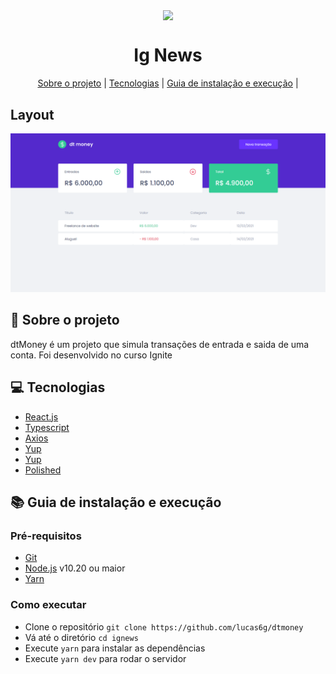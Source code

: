 <p align="center">
    <img width="300" align="center" src="https://repository-images.githubusercontent.com/346402665/17e19380-840e-11eb-86b6-5475e99b6392">
</p>

<h1 align="center">
   Ig News
</h1>

<p align="center">
  <a href="#rocket-sobre-o-projeto">Sobre o projeto</a> | <a href="#computer-tecnologias">Tecnologias</a> | <a href="#books-guia-de-instalação-e-execução">Guia de instalação e execução</a> |
</p>

## Layout

<img src="https://github.com/Leandro-Goncalves/dtmoney/raw/master/files/img/web-layout.png">

## :rocket: Sobre o projeto

dtMoney é um projeto que simula transações de entrada e saida de uma conta. Foi desenvolvido no curso Ignite

## :computer: Tecnologias

- [React.js](https://pt-br.reactjs.org/)
- [Typescript](https://www.typescriptlang.org/)
- [Axios](https://github.com/axios/axios)
- [Yup](https://github.com/jquense/yup)
- [Yup](https://github.com/jquense/yup)
- [Polished](https://github.com/jquense/yup)

## :books: Guia de instalação e execução

### Pré-requisitos

- [Git](https://git-scm.com/)
- [Node.js](https://nodejs.org/en/) v10.20 ou maior
- [Yarn](https://yarnpkg.com/)

### Como executar

- Clone o repositório `git clone https://github.com/lucas6g/dtmoney`
- Vá até o diretório `cd ignews`
- Execute `yarn` para instalar as dependências
- Execute `yarn dev` para rodar o servidor
